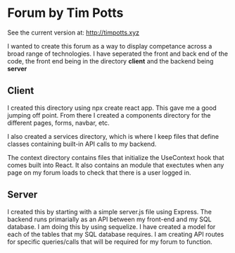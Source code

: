 # Forum by Tim Potts

See the current version at: http://timpotts.xyz

I wanted to create this forum as a way to display competance across a broad range of technologies. I have seperated the front and back end of the code, the front end being in the directory **client** and the backend being **server**

## Client

I created this directory using npx create react app. This gave me a good jumping off point. From there I created a components directory for the different pages, forms, navbar, etc.

I also created a services directory, which is where I keep files that define classes containing built-in API calls to my backend.

The context directory contains files that initialize the UseContext hook that comes built into React. It also contains an module that exectutes when any page on my forum loads to check that there is a user logged in.

## Server

I created this by starting with a simple server.js file using Express. The backend runs primarially as an API between my front-end and my SQL database. I am doing this by using sequelize. I have created a model for each of the tables that my SQL database requires. I am creating API routes for specific queries/calls that will be required for my forum to function.
